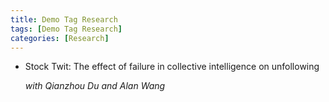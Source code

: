 ```yaml
---
title: Demo Tag Research
tags: [Demo Tag Research]
categories: [Research]
---
```


<ul>
    <li> 
    Stock Twit: The effect of failure in collective intelligence on unfollowing
    <p><em> with Qianzhou Du and Alan Wang </em></p>
    </li>

</ul>